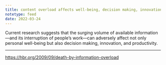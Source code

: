 ```yaml
---
title: content overload affects well-being, decision making, innovation, and productivity
notetype: feed
date: 2022-03-24
---
```

Current research suggests that the surging volume of available information—and its interruption of people’s work—can adversely affect not only personal well-being but also decision making, innovation, and productivity.

---

https://hbr.org/2009/09/death-by-information-overload